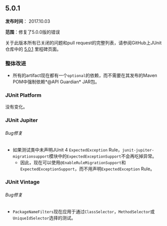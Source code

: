 ## 5.0.1

**发布时间**： 2017.10.03

**范围**：修复了5.0.0版的错误

关于此版本所有已关闭的问题和pull request的完整列表，请参阅GitHub上JUnit仓库中的 [5.0.1](https://github.com/junit-team/junit5/milestone/16?closed=1) 里程碑页面。

### 整体改进
- 所有的artifact现在都有一个`optional`的依赖，而不需要在其发布的Maven POM中强制依赖*@API Guardian* JAR包。

### JUnit Platform
没有变化。

### JUnit Jupiter

###### Bug修复
- 如果测试类中未声明JUnit 4 `ExpectedException` Rule，`junit-jupiter-migrationsupport`模块中的`ExpectedExceptionSupport`不会再吃掉异常。
	- 因此，现在可以使用`@EnableRuleMigrationSupport`和`ExpectedExceptionSupport`，而不用声明`ExpectedException` Rule。


### JUnit Vintage

###### Bug修复
- `PackageNameFilters`现在应用于通过`ClassSelector`，`MethodSelector`或`UniqueIdSelector`选择的测试。
